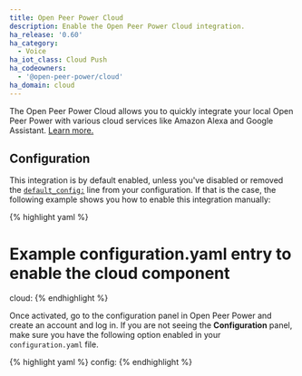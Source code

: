 ```yaml
---
title: Open Peer Power Cloud
description: Enable the Open Peer Power Cloud integration.
ha_release: '0.60'
ha_category:
  - Voice
ha_iot_class: Cloud Push
ha_codeowners:
  - '@open-peer-power/cloud'
ha_domain: cloud
---
```


The Open Peer Power Cloud allows you to quickly integrate your local Open Peer Power with various cloud services like Amazon Alexa and Google Assistant. [Learn more.](/cloud)

## Configuration

This integration is by default enabled, unless you've disabled or removed the [`default_config:`](https://www.openpeerpower.io/integrations/default_config/) line from your configuration. If that is the case, the following example shows you how to enable this integration manually:

{% highlight yaml %}
# Example configuration.yaml entry to enable the cloud component
cloud:
{% endhighlight %}

Once activated, go to the configuration panel in Open Peer Power and create an account and log in. If you are not seeing the **Configuration** panel, make sure you have the following option enabled in your `configuration.yaml` file.

{% highlight yaml %}
config:
{% endhighlight %}
